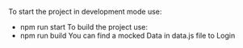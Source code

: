 To start the project in development mode use:
  - npm run start
To build the project use:
  - npm run build
You can find a mocked Data in data.js file to Login
